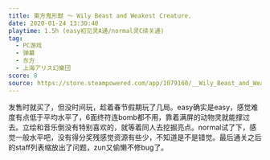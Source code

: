 ```yaml
---
title: 東方鬼形獣 〜 Wily Beast and Weakest Creature.
date: 2020-01-24 13:30:40
playtime: 1.5h (easy初见灵A通/normal灵C续关通)
tag:
  - PC游戏
  - 弹幕
  - 东方
  - 上海アリス幻樂団
score: 8
source: https://store.steampowered.com/app/1079160/__Wily_Beast_and_Weakest_Creature/
---
```

发售时就买了，但没时间玩，趁着春节假期玩了几局。easy确实是easy，感觉难度有点低于平均水平了，6面终符连bomb都不用，靠着满屏的动物灵就能撑过去。立绘和音乐倒没有特别喜欢的，就等着同人去挖掘亮点。normal试了下，感觉一般水平吧，没有得分奖残感觉资源有些少，不知道是不是错觉。最后通关之后的staff列表缩放出了问题，zun又偷懒不修bug了。
